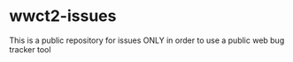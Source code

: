 # wwct2-issues
This is a public repository for issues ONLY in order to use a public web bug tracker tool
